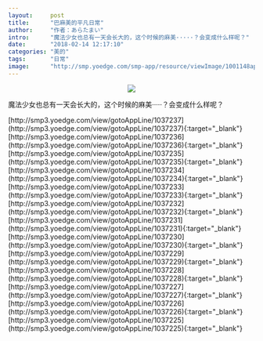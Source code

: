 ```yaml
---
layout:     post
title:      "巴麻美的平凡日常"
author:     "作者：あらたまい"
intro:      "魔法少女也总有一天会长大的，这个时候的麻美·····？会变成什么样呢？"
date:       "2018-02-14 12:17:10"
categories: "美的"
tags:       "日常"
image:      "http://smp.yoedge.com/smp-app/resource/viewImage/1001148appline.png"
---
```

<div style="text-align: center">
<p><img src="http://smp.yoedge.com/smp-app/resource/viewImage/1001148appline.png"/></p>
</div>
<p class="post-meta">
<span>魔法少女也总有一天会长大的，这个时候的麻美·····？会变成什么样呢？</span>
</p>
[http://smp3.yoedge.com/view/gotoAppLine/1037237](http://smp3.yoedge.com/view/gotoAppLine/1037237){:target="_blank"}
[http://smp3.yoedge.com/view/gotoAppLine/1037236](http://smp3.yoedge.com/view/gotoAppLine/1037236){:target="_blank"}
[http://smp3.yoedge.com/view/gotoAppLine/1037235](http://smp3.yoedge.com/view/gotoAppLine/1037235){:target="_blank"}
[http://smp3.yoedge.com/view/gotoAppLine/1037234](http://smp3.yoedge.com/view/gotoAppLine/1037234){:target="_blank"}
[http://smp3.yoedge.com/view/gotoAppLine/1037233](http://smp3.yoedge.com/view/gotoAppLine/1037233){:target="_blank"}
[http://smp3.yoedge.com/view/gotoAppLine/1037232](http://smp3.yoedge.com/view/gotoAppLine/1037232){:target="_blank"}
[http://smp3.yoedge.com/view/gotoAppLine/1037231](http://smp3.yoedge.com/view/gotoAppLine/1037231){:target="_blank"}
[http://smp3.yoedge.com/view/gotoAppLine/1037230](http://smp3.yoedge.com/view/gotoAppLine/1037230){:target="_blank"}
[http://smp3.yoedge.com/view/gotoAppLine/1037229](http://smp3.yoedge.com/view/gotoAppLine/1037229){:target="_blank"}
[http://smp3.yoedge.com/view/gotoAppLine/1037228](http://smp3.yoedge.com/view/gotoAppLine/1037228){:target="_blank"}
[http://smp3.yoedge.com/view/gotoAppLine/1037227](http://smp3.yoedge.com/view/gotoAppLine/1037227){:target="_blank"}
[http://smp3.yoedge.com/view/gotoAppLine/1037226](http://smp3.yoedge.com/view/gotoAppLine/1037226){:target="_blank"}
[http://smp3.yoedge.com/view/gotoAppLine/1037225](http://smp3.yoedge.com/view/gotoAppLine/1037225){:target="_blank"}


